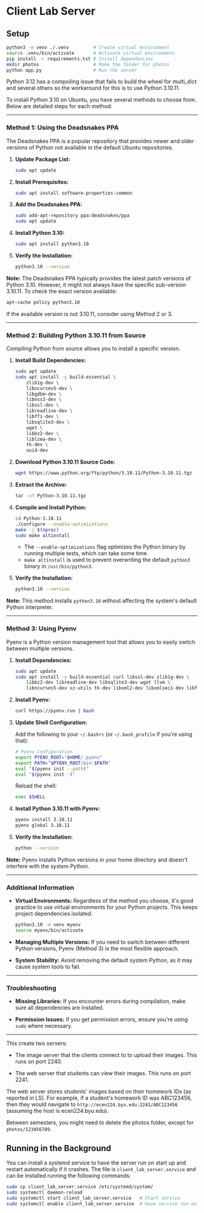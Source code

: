 # Client Lab Server

## Setup

```bash
python3 -m venv ./.venv         # Create virtual environment
source .venv/bin/activate       # Activate virtual environment
pip install -r requirements.txt # Install dependencies
mkdir photos                    # Make the folder for photos
python app.py                   # Run the server
```

Python 3.12 has a compoiling issue that fails to build the wheel for multi_dict and several others so the workaround for this is to use Python 3.10.11. 

To install Python 3.10 on Ubuntu, you have several methods to choose from. Below are detailed steps for each method:

---

### **Method 1: Using the Deadsnakes PPA**

The Deadsnakes PPA is a popular repository that provides newer and older versions of Python not available in the default Ubuntu repositories.

1. **Update Package List:**

   ```bash
   sudo apt update
   ```

2. **Install Prerequisites:**

   ```bash
   sudo apt install software-properties-common
   ```

3. **Add the Deadsnakes PPA:**

   ```bash
   sudo add-apt-repository ppa:deadsnakes/ppa
   sudo apt update
   ```

4. **Install Python 3.10:**

   ```bash
   sudo apt install python3.10
   ```

5. **Verify the Installation:**

   ```bash
   python3.10 --version
   ```

**Note:** The Deadsnakes PPA typically provides the latest patch versions of Python 3.10. However, it might not always have the specific sub-version 3.10.11. To check the exact version available:

```bash
apt-cache policy python3.10
```

If the available version is not 3.10.11, consider using Method 2 or 3.

---

### **Method 2: Building Python 3.10.11 from Source**

Compiling Python from source allows you to install a specific version.

1. **Install Build Dependencies:**

   ```bash
   sudo apt update
   sudo apt install -y build-essential \
       zlib1g-dev \
       libncurses5-dev \
       libgdbm-dev \
       libnss3-dev \
       libssl-dev \
       libreadline-dev \
       libffi-dev \
       libsqlite3-dev \
       wget \
       libbz2-dev \
       liblzma-dev \
       tk-dev \
       uuid-dev
   ```

2. **Download Python 3.10.11 Source Code:**

   ```bash
   wget https://www.python.org/ftp/python/3.10.11/Python-3.10.11.tgz
   ```

3. **Extract the Archive:**

   ```bash
   tar -xf Python-3.10.11.tgz
   ```

4. **Compile and Install Python:**

   ```bash
   cd Python-3.10.11
   ./configure --enable-optimizations
   make -j $(nproc)
   sudo make altinstall
   ```

   - The `--enable-optimizations` flag optimizes the Python binary by running multiple tests, which can take some time.
   - `make altinstall` is used to prevent overwriting the default `python3` binary in `/usr/bin/python3`.

5. **Verify the Installation:**

   ```bash
   python3.10 --version
   ```

**Note:** This method installs `python3.10` without affecting the system's default Python interpreter.

---

### **Method 3: Using Pyenv**

Pyenv is a Python version management tool that allows you to easily switch between multiple versions.

1. **Install Dependencies:**

   ```bash
   sudo apt update
   sudo apt install -y build-essential curl libssl-dev zlib1g-dev \
       libbz2-dev libreadline-dev libsqlite3-dev wget llvm \
       libncurses5-dev xz-utils tk-dev libxml2-dev libxmlsec1-dev libffi-dev liblzma-dev
   ```

2. **Install Pyenv:**

   ```bash
   curl https://pyenv.run | bash
   ```

3. **Update Shell Configuration:**

   Add the following to your `~/.bashrc` (or `~/.bash_profile` if you're using that):

   ```bash
   # Pyenv Configuration
   export PYENV_ROOT="$HOME/.pyenv"
   export PATH="$PYENV_ROOT/bin:$PATH"
   eval "$(pyenv init --path)"
   eval "$(pyenv init -)"
   ```

   Reload the shell:

   ```bash
   exec $SHELL
   ```

4. **Install Python 3.10.11 with Pyenv:**

   ```bash
   pyenv install 3.10.11
   pyenv global 3.10.11
   ```

5. **Verify the Installation:**

   ```bash
   python --version
   ```

**Note:** Pyenv installs Python versions in your home directory and doesn't interfere with the system Python.

---

### **Additional Information**

- **Virtual Environments:** Regardless of the method you choose, it's good practice to use virtual environments for your Python projects. This keeps project dependencies isolated.

  ```bash
  python3.10 -m venv myenv
  source myenv/bin/activate
  ```

- **Managing Multiple Versions:** If you need to switch between different Python versions, Pyenv (Method 3) is the most flexible approach.

- **System Stability:** Avoid removing the default system Python, as it may cause system tools to fail.

---

### **Troubleshooting**

- **Missing Libraries:** If you encounter errors during compilation, make sure all dependencies are installed.

- **Permission Issues:** If you get permission errors, ensure you're using `sudo` where necessary.

---


This create two servers:

  - The image server that the clients connect to to upload their images. This runs on port 2240.
    
  - The web server that students can view their images. This runs on port 2241.

The web server stores students' images based on their homework IDs (as reported in LS). For example, if a student's homework ID was ABC123456, then they would navigate to `http://ecen224.byu.edu:2241/ABC123456` (assuming the host is ecen224.byu.edu).

Between semesters, you might need to delete the photos folder, except for `photos/123456789`.

## Running in the Background

You can install a systemd service to have the server run on start up and restart automatically if it crashes. The file is `client_lab_server.service` and can be installed running the following commands:

```bash
sudo cp client_lab_server.service /etc/systemd/system/
sudo systemctl daemon-reload
sudo systemctl start client_lab_server.service   # Start service
sudo systemctl enable client_lab_server.service  # Have service run on boot

```
